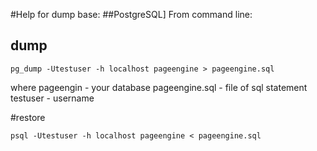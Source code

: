 #Help for dump base:
##PostgreSQL]
From command line:
## dump
	pg_dump -Utestuser -h localhost pageengine > pageengine.sql

where pageengin - your database
pageengine.sql - file of sql statement
testuser - username

#restore

	psql -Utestuser -h localhost pageengine < pageengine.sql